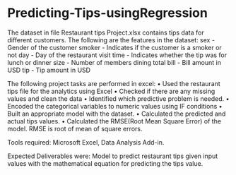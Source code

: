 # Predicting-Tips-usingRegression
The dataset in file Restaurant tips Project.xlsx contains tips data for different customers. The following are the features in the dataset:
sex - Gender of the customer
smoker - Indicates if the customer is a smoker or not
day - Day of the restaurant visit
time - Indicates whether the tip was for lunch or dinner
size - Number of members dining
total bill - Bill amount in USD
tip - Tip amount in USD

The following project tasks are performed in excel:
•	Used the restaurant tips file for the analytics using Excel
•	Checked if there are any missing values and clean the data
•	Identified which predictive problem is needed.
•	Encoded the categorical variables to numeric values using IF conditions
•	Built an appropriate model with the dataset. 
•	Calculated the predicted and actual tips values.
•	Calculated the RMSE(Root Mean Square Error) of the model. RMSE is root of mean of square errors.

Tools required: Microsoft Excel, Data Analysis Add-in.

Expected Deliverables were:  Model to predict restaurant tips given input values with the mathematical equation for predicting the tips value.
